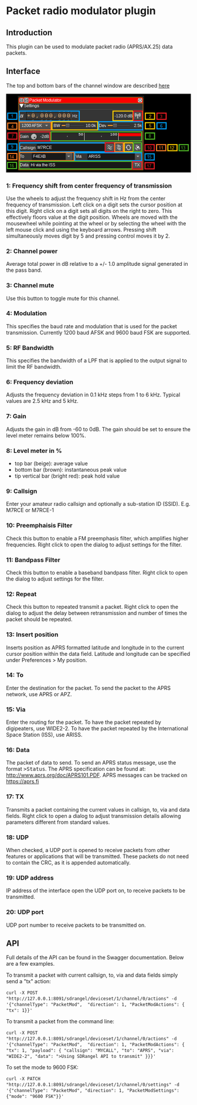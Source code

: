 <h1>Packet radio modulator plugin</h1>

<h2>Introduction</h2>

This plugin can be used to modulate packet radio (APRS/AX.25) data packets.

<h2>Interface</h2>

The top and bottom bars of the channel window are described [here](../../../sdrgui/channel/readme.md)

![Packet Modulator plugin GUI](../../../doc/img/PacketMod_plugin.png)

<h3>1: Frequency shift from center frequency of transmission</h3>

Use the wheels to adjust the frequency shift in Hz from the center frequency of transmission. Left click on a digit sets the cursor position at this digit. Right click on a digit sets all digits on the right to zero. This effectively floors value at the digit position. Wheels are moved with the mousewheel while pointing at the wheel or by selecting the wheel with the left mouse click and using the keyboard arrows. Pressing shift simultaneously moves digit by 5 and pressing control moves it by 2.

<h3>2: Channel power</h3>

Average total power in dB relative to a +/- 1.0 amplitude signal generated in the pass band.

<h3>3: Channel mute</h3>

Use this button to toggle mute for this channel.

<h3>4: Modulation</h3>

This specifies the baud rate and modulation that is used for the packet transmission. Currently 1200 baud AFSK and 9600 baud FSK are supported.

<h3>5: RF Bandwidth</h3>

This specifies the bandwidth of a LPF that is applied to the output signal to limit the RF bandwidth.

<h3>6: Frequency deviation</h3>

Adjusts the frequency deviation in 0.1 kHz steps from 1 to 6 kHz. Typical values are 2.5 kHz and 5 kHz.

<h3>7: Gain</h3>

Adjusts the gain in dB from -60 to 0dB. The gain should be set to ensure the level meter remains below 100%.

<h3>8: Level meter in %</h3>

  - top bar (beige): average value
  - bottom bar (brown): instantaneous peak value
  - tip vertical bar (bright red): peak hold value

<h3>9: Callsign</h3>

Enter your amateur radio callsign and optionally a sub-station ID (SSID). E.g. M7RCE or M7RCE-1

<h3>10: Preemphaisis Filter</h3>

Check this button to enable a FM preemphasis filter, which amplifies higher frequencies. Right click to open the dialog to adjust settings for the filter.

<h3>11: Bandpass Filter</h3>

Check this button to enable a baseband bandpass filter. Right click to open the dialog to adjust settings for the filter.

<h3>12: Repeat</h3>

Check this button to repeated transmit a packet. Right click to open the dialog to adjust the delay between retransmission and number of times the packet should be repeated.

<h3>13: Insert position</h3>

Inserts position as APRS formatted latitude and longitude in to the current cursor position within the data field. Latitude and longitude can be specified under Preferences > My position.

<h3>14: To</h3>

Enter the destination for the packet. To send the packet to the APRS network, use APRS or APZ.

<h3>15: Via</h3>

Enter the routing for the packet. To have the packet repeated by digipeaters, use WIDE2-2. To have the packet repeated by the International Space Station (ISS), use ARISS.

<h3>16: Data</h3>

The packet of data to send. To send an APRS status message, use the format <tt>>Status</tt>. The APRS specification can be found at: http://www.aprs.org/doc/APRS101.PDF. APRS messages can be tracked on https://aprs.fi

<h3>17: TX</h3>

Transmits a packet containing the current values in callsign, to, via and data fields. Right click to open a dialog to adjust transmission details allowing parameters different from standard values.

<h3>18: UDP</h3>

When checked, a UDP port is opened to receive packets from other features or applications that will be transmitted. These packets do not need to contain the CRC, as it is appended automatically.

<h3>19: UDP address</h3>

IP address of the interface open the UDP port on, to receive packets to be transmitted.

<h3>20: UDP port</h3>

UDP port number to receive packets to be transmitted on.

<h2>API</h2>

Full details of the API can be found in the Swagger documentation. Below are a few examples.

To transmit a packet with current callsign, to, via and data fields simply send a "tx" action:

    curl -X POST "http://127.0.0.1:8091/sdrangel/deviceset/1/channel/0/actions" -d '{"channelType": "PacketMod",  "direction": 1, "PacketModActions": { "tx": 1}}'

To transmit a packet from the command line:

    curl -X POST "http://127.0.0.1:8091/sdrangel/deviceset/1/channel/0/actions" -d '{"channelType": "PacketMod",  "direction": 1, "PacketModActions": { "tx": 1, "payload": { "callsign": "MYCALL", "to": "APRS", "via": "WIDE2-2", "data": ">Using SDRangel API to transmit" }}}'

To set the mode to 9600 FSK:

    curl -X PATCH "http://127.0.0.1:8091/sdrangel/deviceset/1/channel/0/settings" -d '{"channelType": "PacketMod", "direction": 1, "PacketModSettings": {"mode": "9600 FSK"}}'
